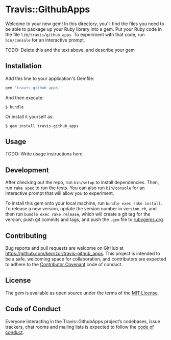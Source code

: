 # Travis::GithubApps

Welcome to your new gem! In this directory, you'll find the files you need to be able to package up your Ruby library into a gem. Put your Ruby code in the file `lib/travis/github_apps`. To experiment with that code, run `bin/console` for an interactive prompt.

TODO: Delete this and the text above, and describe your gem

## Installation

Add this line to your application's Gemfile:

```ruby
gem 'travis-github_apps'
```

And then execute:

    $ bundle

Or install it yourself as:

    $ gem install travis-github_apps

## Usage

TODO: Write usage instructions here

## Development

After checking out the repo, run `bin/setup` to install dependencies. Then, run `rake spec` to run the tests. You can also run `bin/console` for an interactive prompt that will allow you to experiment.

To install this gem onto your local machine, run `bundle exec rake install`. To release a new version, update the version number in `version.rb`, and then run `bundle exec rake release`, which will create a git tag for the version, push git commits and tags, and push the `.gem` file to [rubygems.org](https://rubygems.org).

## Contributing

Bug reports and pull requests are welcome on GitHub at https://github.com/kerrizor/travis-github_apps. This project is intended to be a safe, welcoming space for collaboration, and contributors are expected to adhere to the [Contributor Covenant](http://contributor-covenant.org) code of conduct.

## License

The gem is available as open source under the terms of the [MIT License](https://opensource.org/licenses/MIT).

## Code of Conduct

Everyone interacting in the Travis::GithubApps project’s codebases, issue trackers, chat rooms and mailing lists is expected to follow the [code of conduct](https://github.com/kerrizor/travis-github_apps/blob/master/CODE_OF_CONDUCT.md).

